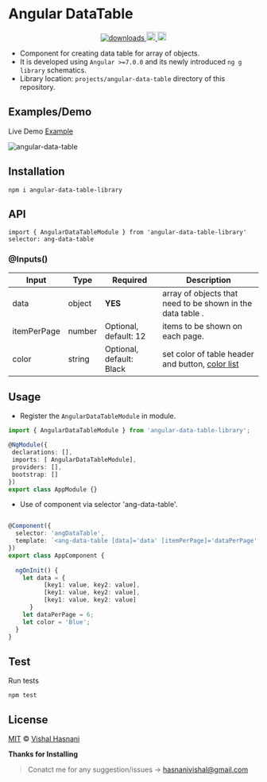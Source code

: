 # Angular DataTable

<p align="center">
  <a href="https://www.npmjs.com/package/angular-data-table-library">
    <img src="https://img.shields.io/npm/dm/angular-data-table-library.svg?style=flat" alt="downloads">
  </a>
 
  <a href="https://badge.fury.io/for/js/angular-data-table-library">
    <img src="https://badge.fury.io/js/angular-data-table-library.svg" alt="npm version" height="18">
  </a>
  
  <a href="https://david-dm.org/hasnanivishal/angular-data-table-library" title="dependencies status">
    <img src="https://david-dm.org/hasnanivishal/angular-data-table-library.svg" height="18">
  </a>
</p>

* Component for creating data table for array of objects.
* It is developed using `Angular >=7.0.0` and its newly introduced `ng g library` schematics.
* Library location: `projects/angular-data-table` directory of this repository.

## Examples/Demo

 Live Demo [Example](https://stackblitz.com/edit/angular-m3yj64)

 ![angular-data-table](https://i.stack.imgur.com/kGE54.png)

## Installation

`npm i angular-data-table-library`

## API

`import { AngularDataTableModule } from 'angular-data-table-library'`<br>
`selector: ang-data-table`

### @Inputs()

| Input            | Type    | Required                   | Description                                                                                               |
| ---------------- | ------- | -------------------------- | --------------------------------------------------------------------------------------------------------- |
| data            | object  | **YES**                    | array of objects that need to be shown in the data table .                                               |
| itemPerPage        | number  | Optional, default: 12     | items to be shown on each page.                                                                       |
| color        | string  | Optional, default: Black     | set color of table header and button, [color list](https://www.w3schools.com/cssref/css_colors.asp)                                                                      |


## Usage

* Register the `AngularDataTableModule` in module.

 ```typescript
import { AngularDataTableModule } from 'angular-data-table-library';

@NgModule({
  declarations: [],
  imports: [ AngularDataTableModule],
  providers: [],
  bootstrap: []
})
export class AppModule {}
 ```

* Use of component via selector 'ang-data-table'.

```typescript

@Component({
  selector: 'angDataTable',
  template: `<ang-data-table [data]='data' [itemPerPage]='dataPerPage' [color]='color'>`,
})
export class AppComponent {
 
  ngOnInit() {
    let data = {
          [key1: value, key2: value],
          [key1: value, key2: value],
          [key1: value, key2: value]
      } 
    let dataPerPage = 6;
    let color = 'Blue';
  }
}

```

## Test

Run tests

```
npm test
```

## License

[MIT](https://tldrlegal.com/license/mit-license) © [Vishal Hasnani](https://github.com/Hasnanivishal)


**Thanks for Installing**

> Conatct me for any suggestion/issues -> hasnanivishal@gmail.com